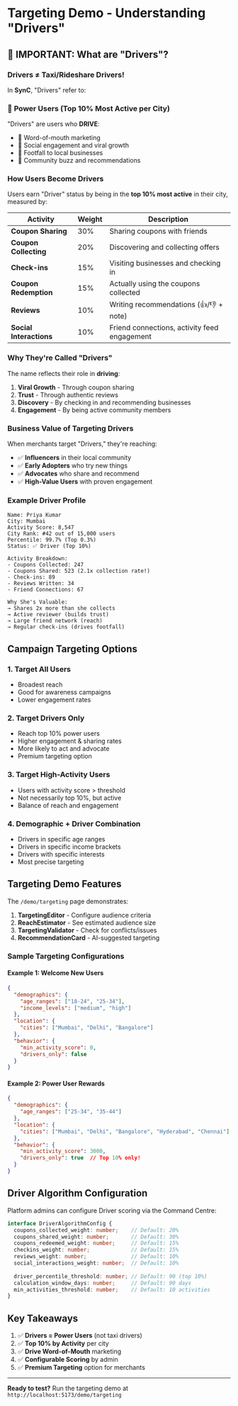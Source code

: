 # Targeting Demo - Understanding "Drivers"

## 🚨 IMPORTANT: What are "Drivers"?

### Drivers ≠ Taxi/Rideshare Drivers!

In **SynC**, "Drivers" refer to:

### 🌟 **Power Users (Top 10% Most Active per City)**

"Drivers" are users who **DRIVE**:
- 🚀 Word-of-mouth marketing
- 👥 Social engagement and viral growth
- 🏪 Footfall to local businesses
- 💬 Community buzz and recommendations

### How Users Become Drivers

Users earn "Driver" status by being in the **top 10% most active** in their city, measured by:

| Activity | Weight | Description |
|----------|--------|-------------|
| **Coupon Sharing** | 30% | Sharing coupons with friends |
| **Coupon Collecting** | 20% | Discovering and collecting offers |
| **Check-ins** | 15% | Visiting businesses and checking in |
| **Coupon Redemption** | 15% | Actually using the coupons collected |
| **Reviews** | 10% | Writing recommendations (👍/👎 + note) |
| **Social Interactions** | 10% | Friend connections, activity feed engagement |

### Why They're Called "Drivers"

The name reflects their role in **driving**:
1. **Viral Growth** - Through coupon sharing
2. **Trust** - Through authentic reviews
3. **Discovery** - By checking in and recommending businesses
4. **Engagement** - By being active community members

### Business Value of Targeting Drivers

When merchants target "Drivers," they're reaching:
- ✅ **Influencers** in their local community
- ✅ **Early Adopters** who try new things
- ✅ **Advocates** who share and recommend
- ✅ **High-Value Users** with proven engagement

### Example Driver Profile

```
Name: Priya Kumar
City: Mumbai
Activity Score: 8,547
City Rank: #42 out of 15,000 users
Percentile: 99.7% (Top 0.3%)
Status: ✅ Driver (Top 10%)

Activity Breakdown:
- Coupons Collected: 247
- Coupons Shared: 523 (2.1x collection rate!)
- Check-ins: 89
- Reviews Written: 34
- Friend Connections: 67

Why She's Valuable:
→ Shares 2x more than she collects
→ Active reviewer (builds trust)
→ Large friend network (reach)
→ Regular check-ins (drives footfall)
```

## Campaign Targeting Options

### 1. Target All Users
- Broadest reach
- Good for awareness campaigns
- Lower engagement rates

### 2. Target Drivers Only
- Reach top 10% power users
- Higher engagement & sharing rates
- More likely to act and advocate
- Premium targeting option

### 3. Target High-Activity Users
- Users with activity score > threshold
- Not necessarily top 10%, but active
- Balance of reach and engagement

### 4. Demographic + Driver Combination
- Drivers in specific age ranges
- Drivers in specific income brackets
- Drivers with specific interests
- Most precise targeting

## Targeting Demo Features

The `/demo/targeting` page demonstrates:

1. **TargetingEditor** - Configure audience criteria
2. **ReachEstimator** - See estimated audience size
3. **TargetingValidator** - Check for conflicts/issues
4. **RecommendationCard** - AI-suggested targeting

### Sample Targeting Configurations

#### Example 1: Welcome New Users
```json
{
  "demographics": {
    "age_ranges": ["18-24", "25-34"],
    "income_levels": ["medium", "high"]
  },
  "location": {
    "cities": ["Mumbai", "Delhi", "Bangalore"]
  },
  "behavior": {
    "min_activity_score": 0,
    "drivers_only": false
  }
}
```

#### Example 2: Power User Rewards
```json
{
  "demographics": {
    "age_ranges": ["25-34", "35-44"]
  },
  "location": {
    "cities": ["Mumbai", "Delhi", "Bangalore", "Hyderabad", "Chennai"]
  },
  "behavior": {
    "min_activity_score": 3000,
    "drivers_only": true  // Top 10% only!
  }
}
```

## Driver Algorithm Configuration

Platform admins can configure Driver scoring via the Command Centre:

```typescript
interface DriverAlgorithmConfig {
  coupons_collected_weight: number;    // Default: 20%
  coupons_shared_weight: number;       // Default: 30%
  coupons_redeemed_weight: number;     // Default: 15%
  checkins_weight: number;             // Default: 15%
  reviews_weight: number;              // Default: 10%
  social_interactions_weight: number;  // Default: 10%
  
  driver_percentile_threshold: number; // Default: 90 (top 10%)
  calculation_window_days: number;     // Default: 90 days
  min_activities_threshold: number;    // Default: 10 activities
}
```

## Key Takeaways

1. ✅ **Drivers = Power Users** (not taxi drivers)
2. ✅ **Top 10% by Activity** per city
3. ✅ **Drive Word-of-Mouth** marketing
4. ✅ **Configurable Scoring** by admin
5. ✅ **Premium Targeting** option for merchants

---

**Ready to test?** Run the targeting demo at `http://localhost:5173/demo/targeting`
